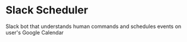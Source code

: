 # Slack Scheduler

Slack bot that understands human commands and schedules events on user's Google Calendar
